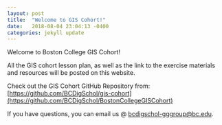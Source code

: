 ```yaml
---
layout: post
title:  "Welcome to GIS Cohort!"
date:   2018-08-04 23:04:13 -0400
categories: jekyll update
---
```

Welcome to Boston College GIS Cohort!

All the GIS cohort lesson plan, as well as the link to the exercise materials and resources will be posted on this website.

Check out the GIS Cohort GitHub Repository from: [https://github.com/BCDigSchol/gis-cohort](https://github.com/BCDigSchol/BostonCollegeGISCohort)

If you have questions, you can email us @ [bcdigschol-gggroup@bc.edu](mailto:bcdigschol-gggroup@bc.edu).

